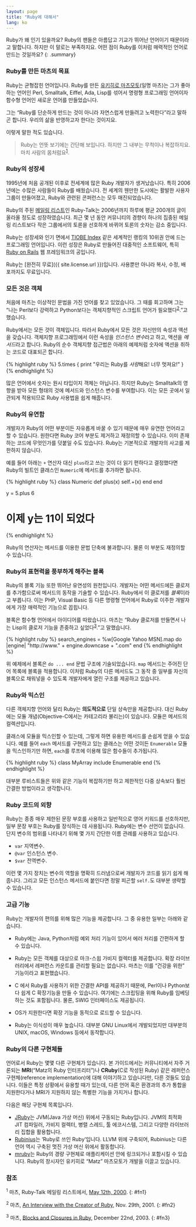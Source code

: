 ```yaml
---
layout: page
title: "Ruby에 대해서"
lang: ko
---
```


Ruby가 왜 인기 있을까요? Ruby의 팬들은 아름답고 기교가 뛰어난 언어이기 때문이라고 말합니다. 하지만 이 말로는 부족하지요. 어떤
점이 Ruby를 이처럼 매력적인 언어로 만드는 것일까요?
{: .summary}

### Ruby를 만든 마츠의 목표

Ruby는 균형잡힌 언어입니다. Ruby를 만든 [유키히로 마츠모토][matz](일명 마츠)는 그가 좋아하는 언어인 Perl, Smalltalk, Eiffel, Ada, Lisp를 섞어서 명령형 프로그래밍 언어이자 함수형 언어인 새로운 언어를 만들었습니다.

그는 “Ruby를 단순하게 만드는 것이 아니라 자연스럽게 만들려고 노력한다”라고 말하곤 합니다. 우리의 삶을 반영하고자 한다는
것이지요.

이렇게 말한 적도 있습니다.

> Ruby는 언뜻 보기에는 간단해 보입니다. 하지만 그 내부는 무척이나 복잡하지요. 마치 사람의 몸처럼요<sup>[1](#fn1)</sup>.

### Ruby의 성장세

1995년에 처음 공개된 이후로 전세계에 많은 Ruby 개발자가 생겨났습니다. 특히 2006년에는 수많은 사람들이 Ruby를 배웠습니다.
전 세계의 웬만한 도시에는 활발한 사용자 그룹이 만들어졌고, Ruby와 관련된 콘퍼런스는 모두 매진되었습니다.

Ruby의 주된 [메일링 리스트](/ko/community/mailing-lists/)인 Ruby-Talk는 2006년까지 하루에 평균 200개의 글이 올라올 정도로
성장하였습니다. 최근 몇 년 동안 커뮤니티의 경향이 하나의 집중된 메일링 리스트보다 작은 그룹에서의 토론을 선호하게 바뀌어
토론의 숫자는 감소 중입니다.

Ruby는 성장세와 인기 면에서 [TIOBE Index][tiobe] 같은 세계적인 랭킹의 10위권 안에 드는 프로그래밍 언어입니다.
이런 성장은 Ruby로 만들어진 대중적인 소프트웨어, 특히 [Ruby on Rails][ror] 웹 프레임워크의 공입니다.

Ruby는 [완전히 무료]({{ site.license.url }})입니다. 사용뿐만 아니라 복사, 수정, 배포까지도 무료입니다.

### 모든 것은 객체

처음에 마츠는 이상적인 문법을 가진 언어를 찾고 있었습니다. 그 때를 회고하며 그는 “나는 Perl보다 강력하고 Python보다는 객체지향적인
스크립트 언어가 필요했다<sup>[2](#fn2)</sup>.”고 했습니다.

Ruby에서는 모든 것이 객체입니다. 따라서 Ruby에서 모든 것은 자신만의 속성과 액션을 갖습니다. 객체지향 프로그래밍에서 이런 속성을
*인스턴스 변수*라고 하고, 액션을 *메서드*라고 합니다. Ruby의 순수 객체지향 접근법은 아래의 예제처럼 숫자에 액션을 취하는
코드로 대표되곤 합니다.

{% highlight ruby %}
5.times { print "우리는 Ruby를 *사랑*해요! 너무 멋져요!" }
{% endhighlight %}

많은 언어에서 숫자는 원시 타입이지 객체는 아닙니다. 하지만 Ruby는 Smalltalk의 영향을 받아 모든 형태의 것에 메서드와 인스턴스
변수를 부여합니다. 이는 모든 곳에서 일관되게 적용되므로 Ruby 사용법을 쉽게 해줍니다.

### Ruby의 유연함

개발자가 Ruby의 어떤 부분이든 자유롭게 바꿀 수 있기 때문에 매우 유연한 언어라고 할 수 있습니다. 원한다면 Ruby 코어 부분도
제거하고 재정의할 수 있습니다. 이미 존재하는 코드에 무엇인가를 덧붙일 수도 있습니다. Ruby는 기본적으로 개발자의 사고를 제한하지
않습니다.

예를 들어 아래는 `+` 연산자 대신 `plus`라고 쓰는 것이 더 읽기 편하다고 결정했다면 Ruby의 빌트인 클래스인
`Numeric`에 메서드를 추가하면 됩니다.

{% highlight ruby %}
class Numeric
  def plus(x)
    self.+(x)
  end
end

y = 5.plus 6
# 이제 y는 11이 되었다
{% endhighlight %}

Ruby의 연산자는 메서드를 이용한 문법 단축에 불과합니다. 물론 이 부분도 재정의할 수 있습니다.

### Ruby의 표현력을 풍부하게 해주는 블록

Ruby의 블록 기능 또한 뛰어난 유연성의 원천입니다. 개발자는 어떤 메서드에든 클로저를 추가함으로써 메서드의 동작을 기술할 수
있습니다. Ruby에서 이 클로저를 *블록*이라고 부릅니다. 이는 PHP, Visual Basic 등 다른 명령형 언어에서 Ruby로 이주한
개발자에게 가장 매력적인 기능으로 꼽힙니다.

블록은 함수형 언어에서 아이디어를 따왔습니다. 마츠는 “Ruby 클로저를 만들면서 나는 Lisp의 클로저 기능을 존중하고
싶었다<sup>[3](#fn3)</sup>.”고 말했습니다.

{% highlight ruby %}
search_engines =
  %w[Google Yahoo MSN].map do |engine|
    "http://www." + engine.downcase + ".com"
  end
{% endhighlight %}

위 예제에서 블록은 `do ... end` 문법 구조에 기술되었습니다. `map` 메서드는 주어진 단어 목록에 블록을 적용합니다.
이처럼 Ruby의 다른 메서드도 그 동작 중 일부를 자신의 블록으로 채워넣을 수 있도록 개발자에게 열린 구조를 제공하고 있습니다.

### Ruby와 믹스인

다른 객체지향 언어와 달리 Ruby는 **의도적으로** 단일 상속만을 제공합니다. 대신 Ruby에는 모듈 개념(Objective-C에서는
카테고리라 불리는)이 있습니다. 모듈은 메서드의 컬렉션입니다.

클래스에 모듈을 믹스인할 수 있는데, 그렇게 하면 유용한 메서드를 손쉽게 얻을 수 있습니다. 예를 들어 `each` 메서드를 구현하고
있는 클래스는 어떤 것이든 `Enumerable` 모듈을 믹스인하기만 하면, `each`를 루프에 이용해 많은 함수들이 추가됩니다.

{% highlight ruby %}
class MyArray
  include Enumerable
end
{% endhighlight %}

대부분 루비스트들은 위와 같은 기능이 복잡하기만 하고 제한적인 다중 상속보다 훨씬 간결한 방법이라고 생각합니다.

### Ruby 코드의 외향

Ruby는 종종 매우 제한된 문장 부호를 사용하고 일반적으로 영어 키워드를 선호하지만, 일부 문장 부호는 Ruby를 장식하는 데 사용됩니다.
Ruby에는 변수 선언이 없습니다. 단지 변수의 범위를 나타내기 위해 몇 가지 간단한 이름 관례를 사용하고 있습니다.

* `var` 지역변수.
* `@var` 인스턴스 변수.
* `$var` 전역변수.

이런 몇 가지 장치는 변수의 역할을 명확히 드러냄으로써 개발자가 코드를 읽기 쉽게 해줍니다. 그리고 모든 인스턴스 메서드에
붙인다면 정말 피곤할 `self.`도 대부분 생략할 수 있습니다.

### 고급 기능

Ruby는 개발자의 편의를 위해 많은 기능을 제공합니다. 그 중 유용한 일부는 아래와 같습니다.

* Ruby에는 Java, Python처럼 예외 처리 기능이 있어서 에러 처리를 간편하게 할 수 있습니다.

* Ruby는 모든 객체를 대상으로 마크-스윕 가비지 컬렉터를 제공합니다. 확장 라이브러리에서 레퍼런스 카운트를 관리할 필요는 없습니다.
  마츠는 이를 “건강을 위한” 기능이라고 표현했습니다.

* C 에서 Ruby를 사용하기 위한 간결한 API를 제공하기 때문에, Perl이나 Python보다 쉽게 C 확장기능을 만들 수 있습니다. 여기에는
  스크립팅을 위해 Ruby를 임베딩하는 것도 포함됩니다. 물론, SWIG 인터페이스도 제공됩니다.

* OS가 지원한다면 확장 기능을 동적으로 로드할 수 있습니다.

* Ruby는 이식성이 매우 높습니다. 대부분 GNU Linux에서 개발되었지만 대부분의 UNIX, macOS, Windows 등에서 동작합니다.

### Ruby의 다른 구현체들

언어로서 Ruby는 몇몇 다른 구현체가 있습니다. 본 가이드에서는 커뮤니티에서 자주 거론되는
**MRI**(“Matz의 Ruby 인터프리터”)나 **CRuby**(C로 작성된 Ruby) 같은 레퍼런스 구현체(reference
implementation)에 대해 이야기하고 있습니다만, 다른 것들도 있습니다.
이들은 특정 상황에서 유용할 때가 있는데, 다른 언어 혹은 환경과의 추가 통합을 지원한다거나
MRI가 지원하지 않는 특별한 기능을 가지거나 합니다.

다음은 해당 구현체 목록입니다.

* [JRuby][jruby]는 JVM(Java 가상 머신) 위에서 구동되는 Ruby입니다. JVM의 최적화 JIT 컴파일러, 가비지 컬렉터, 병렬 스레드, 툴 에코시스템,
  그리고 다양한 라이브러리 집합을 활용합니다.
* [Rubinius][rubinius]는 ‘Ruby로 쓰인 Ruby’입니다. LLVM 위에 구축되어,
  Rubinius는 다른 언어 역시 구축된 멋진 가상 머신 위에서 활동합니다.
* [mruby][mruby]는 Ruby의 경량 구현체로 애플리케이션 안에 링크되거나 포함시킬 수 있습니다.
  Ruby의 창시자인 유키히로 “Matz” 마츠모토가 개발을 이끌고 있습니다.

### 참조

<sup>1</sup> 마츠, Ruby-Talk 메일링 리스트에서, [May 12th,
2000][blade].
{: #fn1}

<sup>2</sup> 마츠, [An Interview with the Creator of Ruby][linuxdevcenter], Nov.
29th, 2001.
{: #fn2}

<sup>3</sup> 마츠, [Blocks and Closures in Ruby][artima], December 22nd,
2003.
{: #fn3}



[matz]: http://www.rubyist.net/~matz/
[blade]: https://blade.ruby-lang.org/ruby-talk/2773
[ror]: http://rubyonrails.org/
[linuxdevcenter]: http://www.linuxdevcenter.com/pub/a/linux/2001/11/29/ruby.html
[artima]: http://www.artima.com/intv/closures2.html
[tiobe]: http://www.tiobe.com/index.php/content/paperinfo/tpci/index.html
[jruby]: http://jruby.org
[rubinius]: https://github.com/rubinius/rubinius
[mruby]: http://www.mruby.org/
